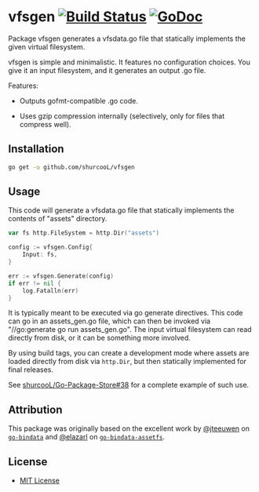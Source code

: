 # vfsgen [![Build Status](https://travis-ci.org/shurcooL/vfsgen.svg?branch=master)](https://travis-ci.org/shurcooL/vfsgen) [![GoDoc](https://godoc.org/github.com/shurcooL/vfsgen?status.svg)](https://godoc.org/github.com/shurcooL/vfsgen)

Package vfsgen generates a vfsdata.go file that statically implements the given virtual filesystem.

vfsgen is simple and minimalistic. It features no configuration choices. You give it an input filesystem, and it generates an output .go file.

Features:

-	Outputs gofmt-compatible .go code.

-	Uses gzip compression internally (selectively, only for files that compress well).

Installation
------------

```bash
go get -u github.com/shurcooL/vfsgen
```

Usage
-----

This code will generate a vfsdata.go file that statically implements the contents of "assets" directory.

```Go
var fs http.FileSystem = http.Dir("assets")

config := vfsgen.Config{
	Input: fs,
}

err := vfsgen.Generate(config)
if err != nil {
	log.Fatalln(err)
}
```

It is typically meant to be executed via go generate directives. This code can go in an assets_gen.go file, which can then be invoked via "//go:generate go run assets_gen.go". The input virtual filesystem can read directly from disk, or it can be something more involved.

By using build tags, you can create a development mode where assets are loaded directly from disk via `http.Dir`, but then statically implemented for final releases.

See [shurcooL/Go-Package-Store#38](https://github.com/shurcooL/Go-Package-Store/pull/38) for a complete example of such use.

Attribution
-----------

This package was originally based on the excellent work by [@jteeuwen](https://github.com/jteeuwen) on [`go-bindata`](https://github.com/jteeuwen/go-bindata) and [@elazarl](https://github.com/elazarl) on [`go-bindata-assetfs`](https://github.com/elazarl/go-bindata-assetfs).

License
-------

-	[MIT License](http://opensource.org/licenses/mit-license.php)
